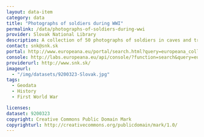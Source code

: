 ```yaml
---
layout: data-item
category: data
title: "Photographs of soldiers during WWI"
permalink: /data/photographs-of-soldiers-during-wwi
provider: Slovak National Library
description: A collection of 50 photographs of soldiers in caves and trenches during WWI.
contact: snk@snk.sk
portal: http://www.europeana.eu/portal/search.html?query=europeana_collectionName%3A9200323*&rows=24&start=1
console: http://labs.europeana.eu/api/console/?function=search&query=europeana_collectionName%3A9200323*&rows=24&start=1
providerurl: http://www.snk.sk/
imageurl:
  - "/img/datasets/9200323-Slovak.jpg"
tags:
  - Geodata
  - History
  - First World War

licenses:
dataset: 9200323
copyright: Creative Commons Public Domain Mark
copyrighturl: http://creativecommons.org/publicdomain/mark/1.0/
---
```

